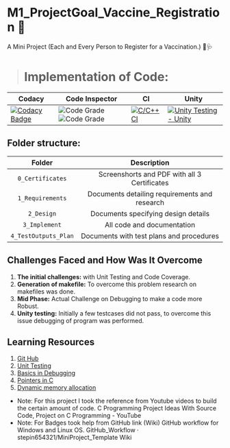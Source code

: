 # M1_ProjectGoal_Vaccine_Registration 💉
A Mini Project (Each and Every Person to Register for a Vaccination.) 💊🩺

> # Implementation of Code: 
| Codacy | Code Inspector | CI | Unity |
| --- | --- | --- | --- |
|  [![Codacy Badge](https://app.codacy.com/project/badge/Grade/f4144592a6e44c218b238227ddb47e2f)](https://www.codacy.com/gh/Shreyash01-Betwar/M1_Register_For_Vaccine/dashboard?utm_source=github.com&amp;utm_medium=referral&amp;utm_content=Shreyash01-Betwar/M1_Register_For_Vaccine&amp;utm_campaign=Badge_Grade)  | ![Code Grade](https://api.codiga.io/project/31064/score/svg)   ![Code Grade](https://api.codiga.io/project/31064/status/svg)  | [![C/C++ CI](https://github.com/Shreyash01-Betwar/M1_Register_For_Vaccine/actions/workflows/c-build.yml/badge.svg)](https://github.com/Shreyash01-Betwar/M1_Register_For_Vaccine/actions/workflows/c-build.yml) | [![Unity Testing - Unity](https://github.com/Shreyash01-Betwar/M1_Register_For_Vaccine/actions/workflows/unity.yml/badge.svg)](https://github.com/Shreyash01-Betwar/M1_Register_For_Vaccine/actions/workflows/unity.yml)


## Folder structure:

| Folder | Description |
| :---: | :---: |
| `0_Certificates` | Screenshorts and PDF with all 3 Certificates|
| `1_Requirements` | Documents detailing requirements and research |
| `2_Design` | Documents specifying design details |
| `3_Implement` | All code and documentation |
| `4_TestOutputs_Plan` | Documents with test plans and procedures |


## Challenges Faced and How Was It Overcome
1. **The initial challenges:** with Unit Testing and Code Coverage.
2. **Generation of makefile:** To overcome this problem research on makefiles was done.
3. **Mid Phase:** Actual Challenge on Debugging to make a code more Robust.
3. **Unity testing:** Initially a few testcases did not pass, to overcome this issue debugging of program was performed.



## Learning Resources

1. [Git Hub](https://lab.github.com/)
2. [Unit Testing](https://interrupt.memfault.com/blog/unit-testing-basics)
3. [Basics in Debugging](https://www.youtube.com/)
4. [Pointers in C](https://www.freecodecamp.org/news/pointers-in-c-are-not-as-difficult-as-you-think/)
5. [Dynamic memory allocation](https://www.programiz.com/c-programming/c-dynamic-memory-allocation)

* Note: For this project I took the reference from Youtube videos to build the certain amount of code.
C Programming Project Ideas With Source Code, Project on C Programming - YouTube
* Note: For Badges took help from GitHub link (Wiki) GitHub workflow for Windows and Linux OS.
GitHub_Workflow · stepin654321/MiniProject_Template Wiki






